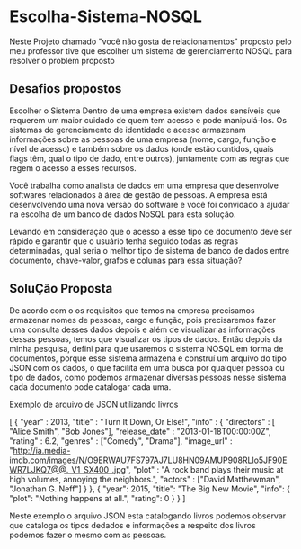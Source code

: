 # Escolha-Sistema-NOSQL
Neste Projeto chamado "você não gosta de relacionamentos" proposto pelo meu professor tive que escolher um sistema de gerenciamento NOSQL para resolver o problem proposto

## Desafios propostos

Escolher o Sistema
Dentro de uma empresa existem dados sensíveis que requerem um maior cuidado de quem tem acesso e pode manipulá-los. Os sistemas de gerenciamento de identidade e acesso armazenam informações sobre as pessoas de uma empresa (nome, cargo, função e nível de acesso) e também sobre os dados (onde estão contidos, quais flags têm, qual o tipo de dado, entre outros), juntamente com as regras que regem o acesso a esses recursos.

Você trabalha como analista de dados em uma empresa que desenvolve softwares relacionados à área de gestão de pessoas. A empresa está desenvolvendo uma nova versão do software e você foi convidado a ajudar na escolha de um banco de dados NoSQL para esta solução.

Levando em consideração que o acesso a esse tipo de documento ​​​​​​​deve ser rápido e garantir que o usuário tenha seguido todas as regras determinadas, qual seria o melhor tipo de sistema de banco de dados entre documento, chave-valor, grafos e colunas para essa situação?


## SoluÇão Proposta

De acordo com o os requisitos que temos na empresa precisamos armazenar nomes de pessoas, cargo e função, pois precisaremos fazer uma consulta desses dados depois e além de visualizar as informações dessas pessoas, temos que visualizar os tipos de dados. Então depois da minha pesquisa, defini para que usaremos o sistema NOSQL em forma de documentos, porque esse sistema armazena e construí um arquivo do tipo JSON com os dados, o que facilita em uma busca por qualquer pessoa ou tipo de dados, como podemos armazenar diversas pessoas nesse sistema cada documento pode catalogar cada uma.

Exemplo de arquivo de JSON utilizando livros


[
    {
        "year" : 2013,
        "title" : "Turn It Down, Or Else!",
        "info" : {
            "directors" : [ "Alice Smith", "Bob Jones"],
            "release_date" : "2013-01-18T00:00:00Z",
            "rating" : 6.2,
            "genres" : ["Comedy", "Drama"],
            "image_url" : "http://ia.media-imdb.com/images/N/O9ERWAU7FS797AJ7LU8HN09AMUP908RLlo5JF90EWR7LJKQ7@@._V1_SX400_.jpg",
            "plot" : "A rock band plays their music at high volumes, annoying the neighbors.",
            "actors" : ["David Matthewman", "Jonathan G. Neff"]
        }
    },
    {
        "year": 2015,
        "title": "The Big New Movie",
        "info": {
            "plot": "Nothing happens at all.",
            "rating": 0
        }
    }
]



Neste exemplo o arquivo JSON esta catalogando livros podemos observar que cataloga os tipos dedados e informações a respeito dos livros podemos fazer o mesmo com as pessoas.
